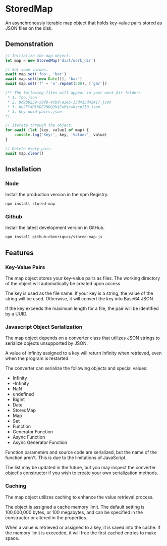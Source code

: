 # StoredMap

An asynchronously iterable map object that holds key-value pairs stored as JSON files on the disk.

## Demonstration

```TypeScript
// Initialize the map object.
let map = new StoredMap('dist/work_dir')

// Set some values.
await map.set('foo', 'bar')
await map.set([new Date()], 'baz')
await map.set('f' + 'o'.repeat(500), ['gar'])

/** The following files will appear in your work_dir folder:
 * 1. foo.json
 * 2. 9d9b0239-50f9-4cbd-a1e5-35d415d42417.json
 * 3. WyJEYXRlKDE2NDQ2NjEwMjcwNzcpIl0.json
 * 4. key-uuid-pairs.json
*/

// Iterate through the object.
for await (let [key, value] of map) {
    console.log('Key:', key, 'Value:', value)
}

// Delete every pair.
await map.clear()
```

## Installation

### Node
Install the production version in the npm Registry.
```bash
npm install stored-map
```

### Github
Install the latest development version in GitHub.
```bash
npm install github:cbenriquez/stored-map-js
```

## Features

### Key-Value Pairs
The map object stores your key-value pairs as files. The working directory of the object will automatically be created upon access.

The key is used as the file name. If your key is a string, the value of the string will be used. Otherwise, it will convert the key into Base64 JSON.

If the key exceeds the maximum length for a file, the pair will be identified by a UUID.

### Javascript Object Serialization
The map object depends on a converter class that utilizes JSON strings to serialize objects unsupported by JSON.

A value of Infinity assigned to a key will return Infinity when retrieved, even when the program is restarted.

The converter can serialize the following objects and special values:
- Infinity
- -Infinity
- NaN
- undefined
- BigInt
- Date
- StoredMap
- Map
- Set
- Function
- Generator Function
- Async Function
- Async Generator Function

Function parameters and source code are serialized, but the name of the function aren't. This is due to the limitations of JavaScript.

The list may be updated in the future, but you may inspect the converter object's constructor if you wish to create your own serialization methods.

### Caching
The map object utilizes caching to enhance the value retrieval process.

The object is assigned a cache memory limit. The default setting is 100,000,000 bytes, or 100 megabytes, and can be specified in the constructor or altered in the properties.

When a value is retrieved or assigned to a key, it is saved into the cache. If the memory limit is exceeded, it will free the first cached entries to make space.